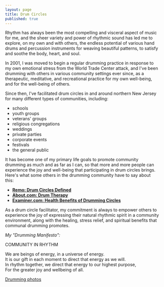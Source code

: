 ```yaml
---
layout: page
title: Drum Circles
published: true
---
```


Rhythm has always been the most compelling and visceral aspect of music for me, and the sheer variety and power of rhythmic sound has led me to explore, on my own and with others, the endless potential of various hand drums and percussion instruments for weaving beautiful patterns, to satisfy and soothe the body, heart, and soul. 

In 2001, I was moved to begin a regular drumming practice in response to my own emotional stress from the World Trade Center attack, and I've been drumming with others in various community settings ever since, as a therapeutic, meditative, and recreational practice for my own well-being, and for the well-being of others. 

<p class="before-list">Since then, I've facilitated drum circles in and around northern New Jersey for many different types of communities, including:</p>

- schools
- youth groups
- veterans' groups
- religious congregations
- weddings
- private parties
- corporate events
- festivals
- the general public 

<p class="before-list">It has become one of my primary life goals to promote community drumming as much and as far as I can, so that more and more people can experience the joy and well-being that participating in drum circles brings. Here's what some others in the drumming community have to say about this:</p>

- [**Remo: Drum Circles Defined**](http://www.remo.com/portal/pages/drum_circles/defined/Drum+Circles+Defined+Q+A.html)
- [**About.com: Drum Therapy**](http://healing.about.com/od/drums/a/drumtherapy.htm)
- [**Examiner.com: Health Benefits of Drumming Circles**](http://www.examiner.com/article/research-identifies-health-benefits-from-participation-drumming-circles)      

As a drum circle facilitator, my commitment is always to empower others to experience the joy of expressing their natural rhythmic spirit in a community environment, along with the healing, stress relief, and spiritual benefits that communal drumming promotes. 

<p class="before-blockquote"><em>My "Drumming Manifesto":</em></p>

<div class="well manifesto">
  COMMUNITY IN RHYTHM  
  
  <p>  
    We are beings of energy, in a universe of energy.<br>
    It is our gift in each moment to direct that energy as we will.<br>
    In rhythm together, we direct that energy to our highest purpose,<br>
    For the greater joy and wellbeing of all.
  </p>
</div>


[Drumming photos](https://www.facebook.com/danamcc/photos)
